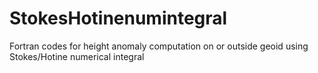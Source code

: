 # StokesHotinenumintegral
Fortran codes for height anomaly computation on or outside geoid using Stokes/Hotine numerical integral
